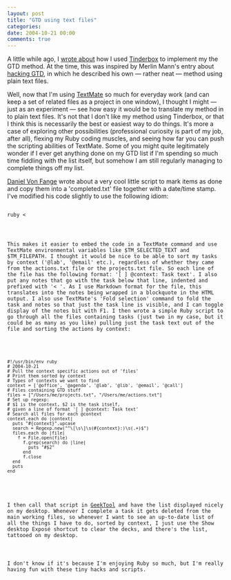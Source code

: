 ```yaml
---
layout: post
title: "GTD using text files"
categories:
date: 2004-10-21 00:00
comments: true
---
```


<p>A little while ago, I <a href="http://www.rousette.org.uk/blog/archives/2004/09/16/getting-things-done-the-practicalities/">wrote about</a> how I used <a href="http://www.eastgate.com/Tinderbox/">Tinderbox</a> to implement my the GTD method. At the time, this was inspired by Merlin Mann's entry about <a href="http://merlin.blogs.com/43folders/2004/09/how_does_a_nerd.html#more">hacking GTD</a>, in which he described his own &mdash; rather neat &mdash; method using plain text files.</p>

<p>Well, now that I'm using <a href="http://www.macromates.com/">TextMate</a> so much for everyday work (and can keep a set of related files as a project in one window), I thought I might &mdash; just as an experiment &mdash; see how easy it would be to translate my method in to plain text files. It's not that I don't like my method using Tinderbox, or that I think this is necessarily the best or easiest way to do things. It's more a case of exploring other possibilities (professional curiosity is part of my job, after all), flexing my Ruby coding muscles, and seeing how far you can push the scripting abilities of TextMate. Some of you might quite legitimately wonder if I ever get anything done on my GTD list if I'm spending so much time fiddling with the list itself, but somehow I am still regularly managing to complete things off my list.</p>

<p><a href="http://www.braino.org/blog/archives/001440.php">Daniel Von Fange</a> wrote about a very cool little script to mark items as done and copy them into a 'completed.txt' file together with a date/time stamp. I've modified his code slightly to use the following idiom:</p>

<pre>
<code>
ruby <<END
# code goes here
END
</code>
</pre>

<p>This makes it easier to embed the code in a TextMate command and use TextMate environmental variables like $TM_SELECTED_TEXT and $TM_FILEPATH. I thought it would be nice to be able to sort my tasks by context ('@lab', '@email' etc.), regardless of whether they came from the actions.txt file or the projects.txt file. So each line of the file has the following format: '[ ] @context: Task text'. I also put any notes that go with the task below that line, indented and prefixed with '< '. As I use Markdown format for the file, this translates into the notes being wrapped in a blockquote in the HTML output. I also use TextMate's 'Fold selection' command to fold the task and notes so that just the task line is visible, and I can toggle display of the notes bit with F1. I then wrote a simple Ruby script to go through all the files containing tasks (just two in my case, but it could be as many as you like) pulling just the task text out of the file and sorting the actions by context:</p>

<pre>
<code>
#!/usr/bin/env ruby
# 2004-10-21
# Pull the context specific actions out of 'files'
# Print them sorted by context
# Types of contexts we want to find
context = ['@office', '@agenda', '@lab', '@lib', '@email', '@call']
# Files containing GTD stuff
files = ["/Users/me/projects.txt", "/Users/me/actions.txt"]
# Set up regexp:
# $1 is the context, $2 is the task itself,
# given a line of format '[ ] @context: Task text'
# Search all files for each @context
context.each do |context|
  puts "#{context}".upcase
  search = Regexp.new("^\[\s\]\s(#{context}:)\s(.+)$")
  files.each do |file|
    f = File.open(file)
      f.grep(search) do |line|
        puts "#$2"
      end
      f.close
  end
  puts
end
</code>
</pre>

<p>I then call that script in <a href="http://projects.tynsoe.org/en/geektool/">GeekTool</a> and have the list displayed nicely on my desktop. Whenever I complete a task it gets deleted from the main working files, so whenever I want to see an up-to-date list of all the things I have to do, sorted by context, I just use the Show desktop Expos&eacute; shortcut to clear the decks, and there's the list, tattooed on my desktop.</p>

<p>I don't know if it's because I'm enjoying Ruby so much, but I'm really having fun with these tiny hacks and scripts.</p>

